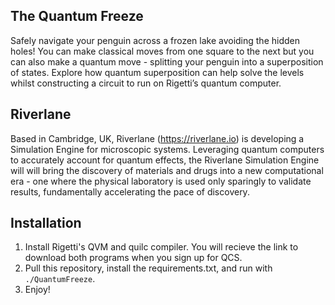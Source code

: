 ## The Quantum Freeze
Safely navigate your penguin across a frozen lake avoiding the hidden holes! You can make classical moves from one square to the next but you can also make a quantum move - splitting your penguin into a superposition of states. Explore how quantum superposition can help solve the levels whilst constructing a circuit to run on Rigetti’s quantum computer.

## Riverlane
Based in Cambridge, UK, Riverlane (https://riverlane.io) is developing a Simulation Engine for microscopic systems. Leveraging quantum computers to accurately account for quantum effects, the Riverlane Simulation Engine will will bring the discovery of materials and drugs into a new computational era - one where the physical laboratory is used only sparingly to validate results, fundamentally accelerating the pace of discovery.

## Installation

1. Install Rigetti's QVM and quilc compiler. You will recieve the link to download both programs when you sign up for QCS.
2. Pull this repository, install the requirements.txt, and run with `./QuantumFreeze`.
5. Enjoy!
